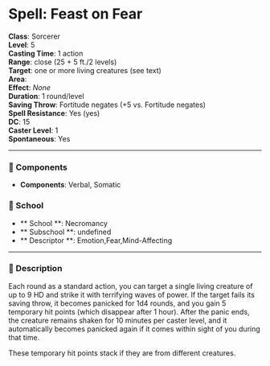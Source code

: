 
# Spell: Feast on Fear
**Class**: Sorcerer  
**Level**: 5  
**Casting Time**: 1 action  
**Range**: close (25 + 5 ft./2 levels)  
**Target**: one or more living creatures (see text)  
**Area**:   
**Effect**: _None_  
**Duration**: 1 round/level  
**Saving Throw**: Fortitude negates (+5 vs. Fortitude negates)  
**Spell Resistance**: Yes (yes)  
**DC**: 15  
**Caster Level**: 1  
**Spontaneous**: Yes

---

### 🔮 Components
- **Components**: Verbal, Somatic

### 🏫 School
- ** School **: Necromancy
- ** Subschool **: undefined
- ** Descriptor **: Emotion,Fear,Mind-Affecting
---

### 📜 Description
Each round as a standard action, you can target a single living creature of up to 9 HD and strike it with terrifying waves of power. If the target fails its saving throw, it becomes panicked for 1d4 rounds, and you gain 5 temporary hit points (which disappear after 1 hour). After the panic ends, the creature remains shaken for 10 minutes per caster level, and it automatically becomes panicked again if it comes within sight of you during that time.

These temporary hit points stack if they are from different creatures.
